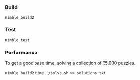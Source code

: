 


### Build

`nimble build2`

### Test

`nimble test`

### Performance

To get a good base time, solving a collection of 35,000 puzzles.

`nimble build2`
`time ./solve.sh >> solutions.txt`